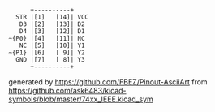 

	      +----------+
	  STR |[1]   [14]| VCC
	   D3 |[2]   [13]| D2
	   D4 |[3]   [12]| D1
	~{P0} |[4]   [11]| NC
	   NC |[5]   [10]| Y1
	~{P1} |[6]   [ 9]| Y2
	  GND |[7]   [ 8]| Y3
	      +----------+


generated by https://github.com/FBEZ/Pinout-AsciiArt from https://github.com/ask6483/kicad-symbols/blob/master/74xx_IEEE.kicad_sym